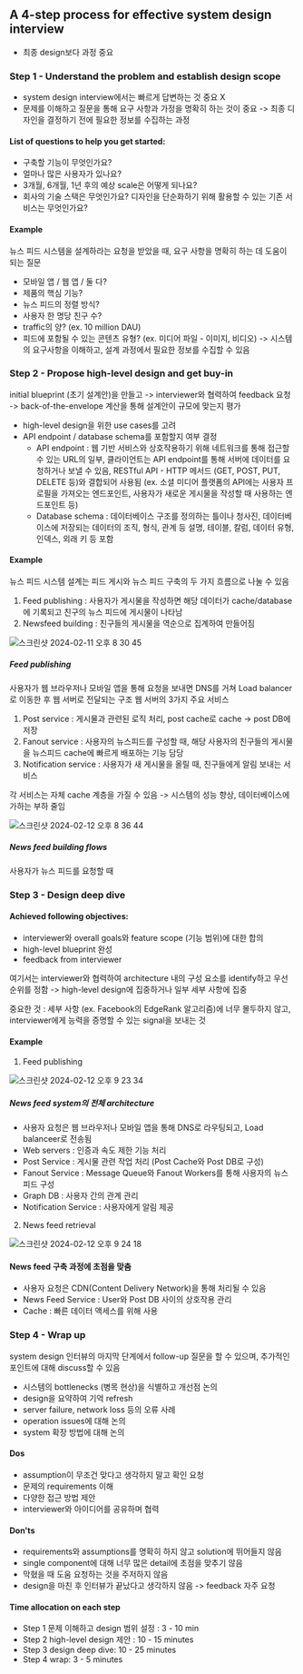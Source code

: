 ## A 4-step process for effective system design interview

- 최종 design보다 과정 중요

### Step 1 - Understand the problem and establish design scope

- system design interview에서는 빠르게 답변하는 것 중요 X
- 문제를 이해하고 질문을 통해 요구 사항과 가정을 명확히 하는 것이 중요 -> 최종 디자인을 결정하기 전에 필요한 정보를 수집하는 과정

#### List of questions to help you get started:

- 구축할 기능이 무엇인가요?
- 얼마나 많은 사용자가 있나요?
- 3개월, 6개월, 1년 후의 예상 scale은 어떻게 되나요?
- 회사의 기술 스택은 무엇인가요? 디자인을 단순화하기 위해 활용할 수 있는 기존 서비스는 무엇인가요?

#### Example

뉴스 피드 시스템을 설계하라는 요청을 받았을 때, 요구 사항을 명확히 하는 데 도움이 되는 질문
- 모바일 앱 / 웹 앱 / 둘 다?
- 제품의 핵심 기능?
- 뉴스 피드의 정렬 방식?
- 사용자 한 명당 친구 수?
- traffic의 양? (ex. 10 million DAU)
- 피드에 포함될 수 있는 콘텐츠 유형? (ex. 미디어 파일 - 이미지, 비디오)
-> 시스템의 요구사항을 이해하고, 설계 과정에서 필요한 정보를 수집할 수 있음

### Step 2 - Propose high-level design and get buy-in

initial blueprint (초기 설계안)을 만들고
-> interviewer와 협력하여 feedback 요청
-> back-of-the-envelope 계산을 통해 설계안이 규모에 맞는지 평가

- high-level design을 위한 use cases를 고려
- API endpoint / database schema를 포함할지 여부 결정
  - API endpoint : 웹 기반 서비스와 상호작용하기 위해 네트워크를 통해 접근할 수 있는 URL의 일부, 클라이언트는 API endpoint를 통해 서버에 데이터를 요청하거나 보낼 수 있음, RESTful API - HTTP 메서드 (GET, POST, PUT, DELETE 등)와 결합되어 사용됨 (ex. 소셜 미디어 플랫폼의 API에는 사용자 프로필을 가져오는 엔드포인트, 사용자가 새로운 게시물을 작성할 때 사용하는 엔드포인트 등)
  - Database schema : 데이터베이스 구조를 정의하는 틀이나 청사진, 데이터베이스에 저장되는 데이터의 조직, 형식, 관계 등 설명, 테이블, 칼럼, 데이터 유형, 인덱스, 외래 키 등 포함

#### Example

뉴스 피드 시스템 설계는 피드 게시와 뉴스 피드 구축의 두 가지 흐름으로 나눌 수 있음

1. Feed publishing : 사용자가 게시물을 작성하면 해당 데이터가 cache/database에 기록되고 친구의 뉴스 피드에 게시물이 나타남
2. Newsfeed building : 친구들의 게시물을 역순으로 집계하여 만들어짐

![스크린샷 2024-02-11 오후 8 30 45](https://github.com/jylee2033/book-study/assets/85793553/98c9e9bc-b45a-43cd-ba65-0e6a80008229)

##### Feed publishing

사용자가 웹 브라우저나 모바일 앱을 통해 요청을 보내면 DNS를 거쳐 Load balancer로 이동한 후 웹 서버로 전달되는 구조
웹 서버의 3가지 주요 서비스
1. Post service : 게시물과 관련된 로직 처리, post cache로 cache -> post DB에 저장
2. Fanout service : 사용자의 뉴스피드를 구성할 때, 해당 사용자의 친구들의 게시물을 뉴스피드 cache에 빠르게 배포하는 기능 담당
3. Notification service : 사용자가 새 게시물을 올릴 때, 친구들에게 알림 보내는 서비스

각 서비스는 자체 cache 계층을 가질 수 있음 -> 시스템의 성능 향상, 데이터베이스에 가하는 부하 줄임

![스크린샷 2024-02-12 오후 8 36 44](https://github.com/jylee2033/book-study/assets/85793553/15efc7f8-395a-44e5-a67b-ed289abecfd8)

##### News feed building flows

사용자가 뉴스 피드를 요청할 때

### Step 3 - Design deep dive

#### Achieved following objectives:

- interviewer와 overall goals와 feature scope (기능 범위)에 대한 합의
- high-level blueprint 완성
- feedback from interviewer

여기서는 interviewer와 협력하여 architecture 내의 구성 요소를 identify하고 우선순위를 정함
-> high-level design에 집중하거나 일부 세부 사항에 집중

중요한 것 : 세부 사항 (ex. Facebook의 EdgeRank 알고리즘)에 너무 몰두하지 않고, interviewer에게 능력을 증명할 수 있는 signal을 보내는 것

#### Example

1. Feed publishing

![스크린샷 2024-02-12 오후 9 23 34](https://github.com/jylee2033/book-study/assets/85793553/9162414b-bbfc-4873-ae21-223c9f636582)

##### News feed system의 전체 architecture

- 사용자 요청은 웹 브라우저나 모바일 앱을 통해 DNS로 라우팅되고, Load balanceer로 전송됨
- Web servers : 인증과 속도 제한 기능 처리
- Post Service : 게시물 관련 작업 처리 (Post Cache와 Post DB로 구성)
- Fanout Service : Message Queue와 Fanout Workers를 통해 사용자의 뉴스 피드 구성
- Graph DB : 사용자 간의 관계 관리
- Notification Service : 사용자에게 알림 제공

2. News feed retrieval

![스크린샷 2024-02-12 오후 9 24 18](https://github.com/jylee2033/book-study/assets/85793553/6cdc351c-7f88-43e3-afb1-57a5e3d5dd95)

#### News feed 구축 과정에 초점을 맞춤

- 사용자 요청은 CDN(Content Delivery Network)을 통해 처리될 수 있음
- News Feed Service : User와 Post DB 사이의 상호작용 관리
- Cache : 빠른 데이터 액세스를 위해 사용

### Step 4 - Wrap up

system design 인터뷰의 마지막 단계에서 follow-up 질문을 할 수 있으며, 추가적인 포인트에 대해 discuss할 수 있음
- 시스템의 bottlenecks (병목 현상)을 식별하고 개선점 논의
- design을 요약하여 기억 refresh
- server failure, network loss 등의 오류 사례
- operation issues에 대해 논의
- system 확장 방법에 대해 논의

#### Dos

- assumption이 무조건 맞다고 생각하지 말고 확인 요청
- 문제의 requirements 이해
- 다양한 접근 방법 제안
- interviewer와 아이디어를 공유하며 협력

#### Don'ts

- requirements와 assumptions를 명확히 하지 않고 solution에 뛰어들지 않음
- single component에 대해 너무 많은 detail에 초점을 맞추기 않음
- 막혔을 때 도움 요청하는 것을 주저하지 않음
- design을 마친 후 인터뷰가 끝났다고 생각하지 않음 -> feedback 자주 요청

#### Time allocation on each step

- Step 1 문제 이해하고 design 범위 설정 : 3 - 10 min
- Step 2 high-level design 제안 : 10 - 15 minutes
- Step 3 design deep dive: 10 - 25 minutes
- Step 4 wrap: 3 - 5 minutes
